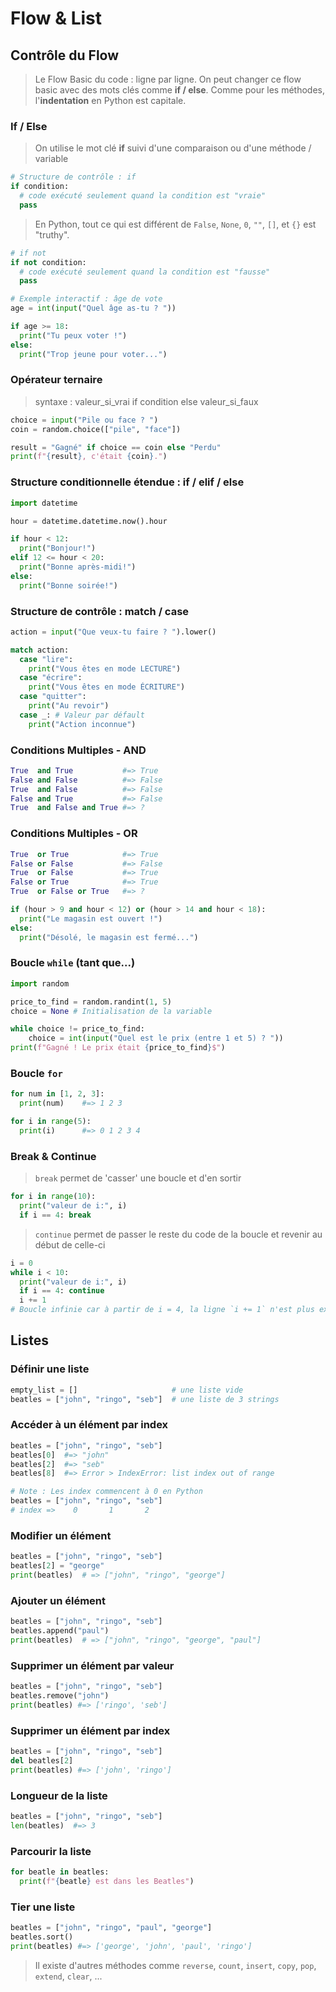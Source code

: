 # Flow & List

## Contrôle du Flow

> Le Flow Basic du code : ligne par ligne.
> On peut changer ce flow basic avec des mots clés comme **if / else**.
> Comme pour les méthodes, l'**indentation** en Python est capitale.

### If / Else

> On utilise le mot clé **if** suivi d'une comparaison ou d'une méthode / variable

```python
# Structure de contrôle : if
if condition:
  # code exécuté seulement quand la condition est "vraie"
  pass
```

> En Python, tout ce qui est différent de `False`, `None`, `0`, `""`, `[]`, et `{}` est "truthy".

```python
# if not
if not condition:
  # code exécuté seulement quand la condition est "fausse"
  pass
```

```python
# Exemple interactif : âge de vote
age = int(input("Quel âge as-tu ? "))

if age >= 18:
  print("Tu peux voter !")
else:
  print("Trop jeune pour voter...")
```

### Opérateur ternaire

> syntaxe : valeur_si_vrai if condition else valeur_si_faux

```python
choice = input("Pile ou face ? ")
coin = random.choice(["pile", "face"])

result = "Gagné" if choice == coin else "Perdu"
print(f"{result}, c'était {coin}.")
```

### Structure conditionnelle étendue : if / elif / else

```python
import datetime

hour = datetime.datetime.now().hour

if hour < 12:
  print("Bonjour!")
elif 12 <= hour < 20:
  print("Bonne après-midi!")
else:
  print("Bonne soirée!")
```

### Structure de contrôle : match / case

```python
action = input("Que veux-tu faire ? ").lower()

match action:
  case "lire":
    print("Vous êtes en mode LECTURE")
  case "écrire":
    print("Vous êtes en mode ÉCRITURE")
  case "quitter":
    print("Au revoir")
  case _: # Valeur par défault
    print("Action inconnue")
```

### Conditions Multiples - AND

```python
True  and True           #=> True
False and False          #=> False
True  and False          #=> False
False and True           #=> False
True  and False and True #=> ?
```

### Conditions Multiples - OR

```python
True  or True            #=> True
False or False           #=> False
True  or False           #=> True
False or True            #=> True
True  or False or True   #=> ?
```

```python
if (hour > 9 and hour < 12) or (hour > 14 and hour < 18):
  print("Le magasin est ouvert !")
else:
  print("Désolé, le magasin est fermé...")
```

### Boucle `while` (tant que...)

```python
import random

price_to_find = random.randint(1, 5)
choice = None # Initialisation de la variable

while choice != price_to_find:
    choice = int(input("Quel est le prix (entre 1 et 5) ? "))
print(f"Gagné ! Le prix était {price_to_find}$")
```

### Boucle `for`

```python
for num in [1, 2, 3]:
  print(num)    #=> 1 2 3

for i in range(5):
  print(i)      #=> 0 1 2 3 4
```

### Break & Continue

> `break` permet de 'casser' une boucle et d'en sortir

```python
for i in range(10):
  print("valeur de i:", i)
  if i == 4: break
```

> `continue` permet de passer le reste du code de la boucle et revenir au début de celle-ci

```python
i = 0
while i < 10:
  print("valeur de i:", i)
  if i == 4: continue
  i += 1
# Boucle infinie car à partir de i = 4, la ligne `i += 1` n'est plus exécutée à cause du `continue`
```

## Listes

### Définir une liste

```python
empty_list = []                     # une liste vide
beatles = ["john", "ringo", "seb"]  # une liste de 3 strings
```

### Accéder à un élément par index

```python
beatles = ["john", "ringo", "seb"]
beatles[0]  #=> "john"
beatles[2]  #=> "seb"
beatles[8]  #=> Error > IndexError: list index out of range

# Note : Les index commencent à 0 en Python
beatles = ["john", "ringo", "seb"]
# index =>    0       1       2
```

### Modifier un élément

```python
beatles = ["john", "ringo", "seb"]
beatles[2] = "george"
print(beatles)  # => ["john", "ringo", "george"]
```

### Ajouter un élément

```python
beatles = ["john", "ringo", "seb"]
beatles.append("paul")
print(beatles)  # => ["john", "ringo", "george", "paul"]
```

### Supprimer un élément par valeur

```python
beatles = ["john", "ringo", "seb"]
beatles.remove("john")
print(beatles) #=> ['ringo', 'seb']
```

### Supprimer un élément par index

```python
beatles = ["john", "ringo", "seb"]
del beatles[2]
print(beatles) #=> ['john', 'ringo']
```

### Longueur de la liste

```python
beatles = ["john", "ringo", "seb"]
len(beatles)  #=> 3
```

### Parcourir la liste

```python
for beatle in beatles:
  print(f"{beatle} est dans les Beatles")
```

### Tier une liste

```python
beatles = ["john", "ringo", "paul", "george"]
beatles.sort()
print(beatles) #=> ['george', 'john', 'paul', 'ringo']
```

> Il existe d'autres méthodes comme `reverse`, `count`, `insert`, `copy`, `pop`, `extend`, `clear`, ...
